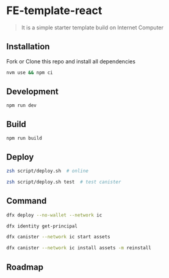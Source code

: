 # FE-template-react

> It is a simple starter template build on Internet Computer

## Installation

Fork or Clone this repo and install all dependencies

```sh
nvm use && npm ci
```

## Development

`npm run dev`

## Build

`npm run build`

## Deploy

```bash
zsh script/deploy.sh  # online

zsh script/deploy.sh test  # test canister
```

## Command

```bash
dfx deploy --no-wallet --network ic

dfx identity get-principal

dfx canister --network ic start assets

dfx canister --network ic install assets -m reinstall
```

## Roadmap

